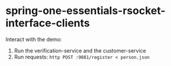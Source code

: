 # spring-one-essentials-rsocket-interface-clients

Interact with the demo:

1) Run the verification-service and the customer-service
2) Run requests: `http POST :9081/register < person.json`